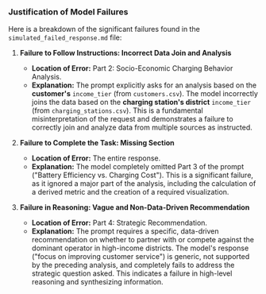 ### Justification of Model Failures

Here is a breakdown of the significant failures found in the `simulated_failed_response.md` file:

1.  **Failure to Follow Instructions: Incorrect Data Join and Analysis**
    *   **Location of Error:** Part 2: Socio-Economic Charging Behavior Analysis.
    *   **Explanation:** The prompt explicitly asks for an analysis based on the **customer's** `income_tier` (from `customers.csv`). The model incorrectly joins the data based on the **charging station's district** `income_tier` (from `charging_stations.csv`). This is a fundamental misinterpretation of the request and demonstrates a failure to correctly join and analyze data from multiple sources as instructed.

2.  **Failure to Complete the Task: Missing Section**
    *   **Location of Error:** The entire response.
    *   **Explanation:** The model completely omitted Part 3 of the prompt ("Battery Efficiency vs. Charging Cost"). This is a significant failure, as it ignored a major part of the analysis, including the calculation of a derived metric and the creation of a required visualization.

3.  **Failure in Reasoning: Vague and Non-Data-Driven Recommendation**
    *   **Location of Error:** Part 4: Strategic Recommendation.
    *   **Explanation:** The prompt requires a specific, data-driven recommendation on whether to partner with or compete against the dominant operator in high-income districts. The model's response ("focus on improving customer service") is generic, not supported by the preceding analysis, and completely fails to address the strategic question asked. This indicates a failure in high-level reasoning and synthesizing information.